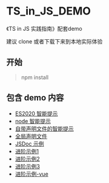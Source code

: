 # TS_in_JS_DEMO

《TS in JS 实践指南》配套demo

建议 clone 或者下载下来到本地实际体验

## 开始

> npm install

## 包含 demo 内容

- [ES2020 智能提示](./src/matchAll.js)
- [node 智能提示](./src/node.js)
- [自带声明文件的智能提示](./src/urlLibImporter.js)
- [全局声明文件](./src/global.js)
- [JSDoc 示例](./src/jsDoc.js)
- [进阶示例1](./src/advance/demo1.js)
- [进阶示例2](./src/advance/demo2.js)
- [进阶示例3](./src/advance/demo3.js)
- [进阶示例-vue](./src/advance/demo4.vue)
